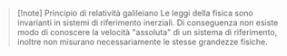 >[!note] Principio di relatività galileiano
>Le leggi della fisica sono invarianti in sistemi di riferimento inerziali. Di conseguenza non esiste modo di conoscere la velocità "assoluta" di un sistema di riferimento, inoltre non misurano necessariamente le stesse grandezze fisiche.
